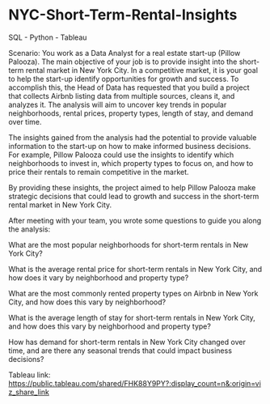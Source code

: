 # NYC-Short-Term-Rental-Insights
SQL  - Python - Tableau

Scenario:
You work as a Data Analyst for a real estate start-up (Pillow Palooza). 
The main objective of your job is to provide insight into the short-term rental market in New York City. 
In a competitive market, it is your goal to help the start-up identify opportunities for growth and success.
To accomplish this, the Head of Data has requested that you build a project that collects Airbnb listing data from multiple sources, cleans it, and analyzes it. 
The analysis will aim to uncover key trends in popular neighborhoods, rental prices, property types, length of stay, and demand over time.

The insights gained from the analysis had the potential to provide valuable information to the start-up on how to make informed business decisions. 
For example, Pillow Palooza could use the insights to identify which neighborhoods to invest in, which property types to focus on, and how to price their rentals to remain competitive in the market.

By providing these insights, the project aimed to help Pillow Palooza make strategic decisions that could lead to growth and success in the short-term rental market in New York City.

After meeting with your team, you wrote some questions to guide you along the analysis:

What are the most popular neighborhoods for short-term rentals in New York City?

What is the average rental price for short-term rentals in New York City, and how does it vary by neighborhood and property type?

What are the most commonly rented property types on Airbnb in New York City, and how does this vary by neighborhood?

What is the average length of stay for short-term rentals in New York City, and how does this vary by neighborhood and property type?

How has demand for short-term rentals in New York City changed over time, and are there any seasonal trends that could impact business decisions?

Tableau link: https://public.tableau.com/shared/FHK88Y9PY?:display_count=n&:origin=viz_share_link
